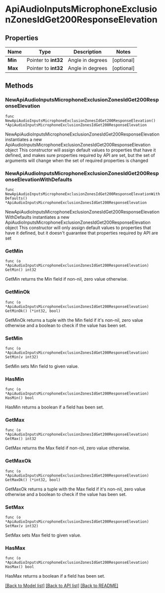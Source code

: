 # ApiAudioInputsMicrophoneExclusionZonesIdGet200ResponseElevation

## Properties

Name | Type | Description | Notes
------------ | ------------- | ------------- | -------------
**Min** | Pointer to **int32** | Angle in degrees | [optional] 
**Max** | Pointer to **int32** | Angle in degrees | [optional] 

## Methods

### NewApiAudioInputsMicrophoneExclusionZonesIdGet200ResponseElevation

`func NewApiAudioInputsMicrophoneExclusionZonesIdGet200ResponseElevation() *ApiAudioInputsMicrophoneExclusionZonesIdGet200ResponseElevation`

NewApiAudioInputsMicrophoneExclusionZonesIdGet200ResponseElevation instantiates a new ApiAudioInputsMicrophoneExclusionZonesIdGet200ResponseElevation object
This constructor will assign default values to properties that have it defined,
and makes sure properties required by API are set, but the set of arguments
will change when the set of required properties is changed

### NewApiAudioInputsMicrophoneExclusionZonesIdGet200ResponseElevationWithDefaults

`func NewApiAudioInputsMicrophoneExclusionZonesIdGet200ResponseElevationWithDefaults() *ApiAudioInputsMicrophoneExclusionZonesIdGet200ResponseElevation`

NewApiAudioInputsMicrophoneExclusionZonesIdGet200ResponseElevationWithDefaults instantiates a new ApiAudioInputsMicrophoneExclusionZonesIdGet200ResponseElevation object
This constructor will only assign default values to properties that have it defined,
but it doesn't guarantee that properties required by API are set

### GetMin

`func (o *ApiAudioInputsMicrophoneExclusionZonesIdGet200ResponseElevation) GetMin() int32`

GetMin returns the Min field if non-nil, zero value otherwise.

### GetMinOk

`func (o *ApiAudioInputsMicrophoneExclusionZonesIdGet200ResponseElevation) GetMinOk() (*int32, bool)`

GetMinOk returns a tuple with the Min field if it's non-nil, zero value otherwise
and a boolean to check if the value has been set.

### SetMin

`func (o *ApiAudioInputsMicrophoneExclusionZonesIdGet200ResponseElevation) SetMin(v int32)`

SetMin sets Min field to given value.

### HasMin

`func (o *ApiAudioInputsMicrophoneExclusionZonesIdGet200ResponseElevation) HasMin() bool`

HasMin returns a boolean if a field has been set.

### GetMax

`func (o *ApiAudioInputsMicrophoneExclusionZonesIdGet200ResponseElevation) GetMax() int32`

GetMax returns the Max field if non-nil, zero value otherwise.

### GetMaxOk

`func (o *ApiAudioInputsMicrophoneExclusionZonesIdGet200ResponseElevation) GetMaxOk() (*int32, bool)`

GetMaxOk returns a tuple with the Max field if it's non-nil, zero value otherwise
and a boolean to check if the value has been set.

### SetMax

`func (o *ApiAudioInputsMicrophoneExclusionZonesIdGet200ResponseElevation) SetMax(v int32)`

SetMax sets Max field to given value.

### HasMax

`func (o *ApiAudioInputsMicrophoneExclusionZonesIdGet200ResponseElevation) HasMax() bool`

HasMax returns a boolean if a field has been set.


[[Back to Model list]](../README.md#documentation-for-models) [[Back to API list]](../README.md#documentation-for-api-endpoints) [[Back to README]](../README.md)


